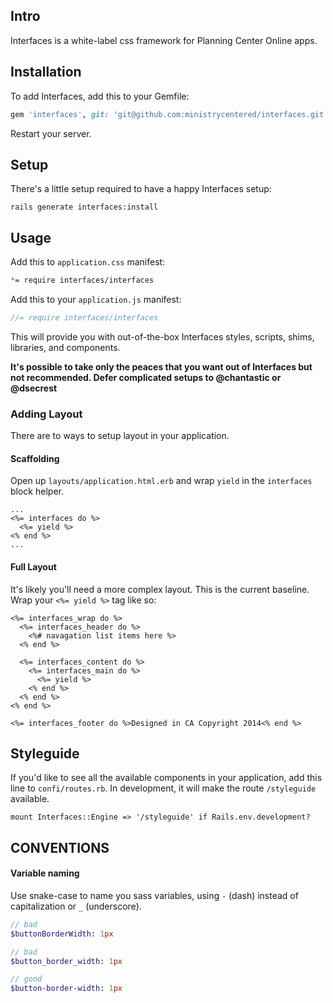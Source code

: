 ## Intro

Interfaces is a white-label css framework for Planning Center Online apps.

## Installation

To add Interfaces, add this to your Gemfile:

```ruby
gem 'interfaces', git: 'git@github.com:ministrycentered/interfaces.git'
```

Restart your server.

## Setup

There's a little setup required to have a happy Interfaces setup:

`rails generate interfaces:install`

## Usage

Add this to `application.css` manifest:

```css
*= require interfaces/interfaces
```

Add this to your `application.js` manifest:
```javascript
//= require interfaces/interfaces
```

This will provide you with out-of-the-box Interfaces styles, scripts, shims, libraries, and components.

**It's possible to take only the peaces that you want out of Interfaces but not recommended. Defer complicated setups to @chantastic or @dsecrest**

### Adding Layout

There are to ways to setup layout in your application.

#### Scaffolding

Open up `layouts/application.html.erb` and wrap `yield` in the `interfaces` block helper.

```erb
...
<%= interfaces do %>
  <%= yield %>
<% end %>
...
```

#### Full Layout

It's likely you'll need a more complex layout. This is the current baseline. Wrap your `<%= yield %>` tag like so:

```erb
<%= interfaces_wrap do %>
  <%= interfaces_header do %>
    <%# navagation list items here %>
  <% end %>

  <%= interfaces_content do %>
    <%= interfaces_main do %>
      <%= yield %>
    <% end %>
  <% end %>
<% end %>

<%= interfaces_footer do %>Designed in CA Copyright 2014<% end %>
```

## Styleguide

If you'd like to see all the available components in your application, add this line to `confi/routes.rb`. In development, it will make the route `/styleguide` available.

```
mount Interfaces::Engine => '/styleguide' if Rails.env.development?
```

## CONVENTIONS

#### Variable naming

Use snake-case to name you sass variables, using `-` (dash) instead of capitalization or `_` (underscore).

```sass
// bad
$buttonBorderWidth: 1px

// bad
$button_border_width: 1px

// good
$button-border-width: 1px
```
